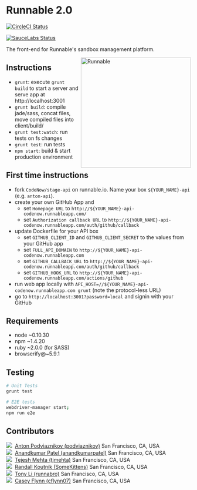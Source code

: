 Runnable 2.0
=============


[![
  CircleCI Status
 ](https://circleci.com/gh/CodeNow/runnable-angular.png?circle-token=979bf08a16049c22ca0f7f7e01cb523ce9dbfcac)
](https://circleci.com/gh/CodeNow/runnable-angular)

[![
  SauceLabs Status
 ](https://saucelabs.com/browser-matrix/runnable.svg?auth=9a8a382b89d804503547b9feda1eb36c)
](https://saucelabs.com/u/runnable)

The front-end for Runnable's sandbox management platform.

<img src="http://runnable.com/images/bear-alt.png" title="Runnable" alt="Runnable" align="right" height="300" style="position:relative;z-index:1;">

Instructions
-------------
- `grunt`: execute `grunt build` to start a server and serve app at http://localhost:3001
- `grunt build`: compile jade/sass, concat files, move compiled files into client/build/
- `grunt test:watch`: run tests on fs changes
- `grunt test`: run tests
- `npm start`: build & start production environment


First time instructions
------------------------
 - fork `CodeNow/stage-api` on runnable.io. Name your box `${YOUR_NAME}-api` (e.g. `anton-api`).
 - create your own GitHub App and
    - set `Homepage URL` to `http://${YOUR_NAME}-api-codenow.runnableapp.com/`
    - set `Authorization callback URL` to `http://${YOUR_NAME}-api-codenow.runnableapp.com/auth/github/callback`
 - update Dockerfile for your API box
    - set `GITHUB_CLIENT_ID` and `GITHUB_CLIENT_SECRET` to the values from your GitHub app
    - set `FULL_API_DOMAIN` to `http://${YOUR_NAME}-api-codenow.runnableapp.com`
    - set `GITHUB_CALLBACK_URL` to `http://${YOUR_NAME}-api-codenow.runnableapp.com/auth/github/callback`
    - set `GITHUB_HOOK_URL` to `http://${YOUR_NAME}-api-codenow.runnableapp.com/actions/github`
 - run web app locally with `API_HOST=//${YOUR_NAME}-api-codenow.runnableapp.com grunt` (note the protocol-less URL)
 - go to `http://localhost:3001?password=local` and signin with your GitHub

Requirements
------------
- node ~0.10.30
- npm ~1.4.20
- ruby ~2.0.0 (for SASS)
- browserify@~5.9.1

Testing
-------
```bash
# Unit Tests
grunt test

# E2E tests
webdriver-manager start;
npm run e2e
```

Contributors
-------------
<img src="https://avatars1.githubusercontent.com/u/429706?v=3&s=64">&nbsp;
[Anton Podviaznikov (podviaznikov)](https://github.com/podviaznikov)
San Francisco, CA, USA  
<img src="https://s.gravatar.com/avatar/b613d7470bc5eb09b8c73223b4ee8a4e?s=64">&nbsp;
[Anandkumar Patel (anandkumarpatel)](https://github.com/anandkumarpatel)
San Francisco, CA, USA  
<img src="http://www.gravatar.com/avatar/049d9ce7bb813b262d32f6ebe4bb6fe5?s=64">&nbsp;
[Tejesh Mehta (tjmehta)](https://github.com/tjmehta)
San Francisco, CA, USA  
<img src="http://www.gravatar.com/avatar/8f10852a80ca4794f50a304254cb123b?s=64">&nbsp;
[Randall Koutnik (SomeKittens)](https://github.com/SomeKittens)
San Francisco, CA, USA  
<img src="http://www.gravatar.com/avatar/452e4a4c93d2ffba9999b03cea258206?s=64">&nbsp;
[Tony Li (runnabro)](https://github.com/runnabro)
San Francisco, CA, USA  
<img src="http://www.gravatar.com/avatar/fd3c806f94926cbe683f3ddc878ae4d3?s=64">&nbsp;
[Casey Flynn (cflynn07)](https://github.com/cflynn07)
San Francisco, CA, USA  
